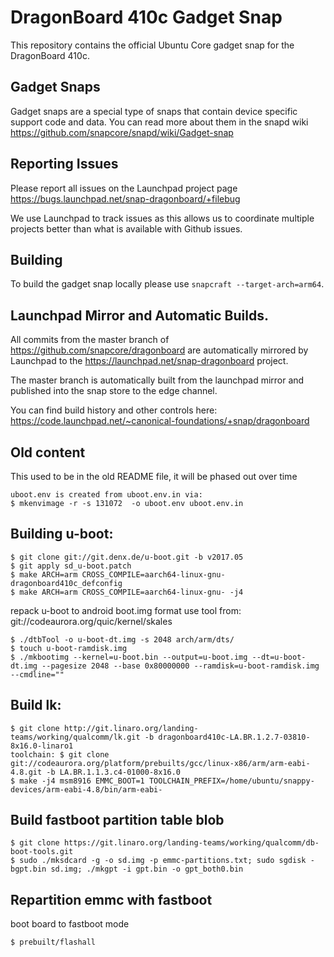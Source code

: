 # DragonBoard 410c Gadget Snap

This repository contains the official Ubuntu Core gadget snap for the
DragonBoard 410c.

## Gadget Snaps

Gadget snaps are a special type of snaps that contain device specific support
code and data. You can read more about them in the snapd wiki
https://github.com/snapcore/snapd/wiki/Gadget-snap

## Reporting Issues

Please report all issues on the Launchpad project page
https://bugs.launchpad.net/snap-dragonboard/+filebug

We use Launchpad to track issues as this allows us to coordinate multiple
projects better than what is available with Github issues.

## Building

To build the gadget snap locally please use `snapcraft --target-arch=arm64`.

## Launchpad Mirror and Automatic Builds.

All commits from the master branch of https://github.com/snapcore/dragonboard
are automatically mirrored by Launchpad to the
https://launchpad.net/snap-dragonboard project.

The master branch is automatically built from the launchpad mirror and
published into the snap store to the edge channel.

You can find build history and other controls here:
https://code.launchpad.net/~canonical-foundations/+snap/dragonboard

## Old content

This used to be in the old README file, it will be phased out over time

```
uboot.env is created from uboot.env.in via:
$ mkenvimage -r -s 131072  -o uboot.env uboot.env.in
```

## Building u-boot:
```
$ git clone git://git.denx.de/u-boot.git -b v2017.05
$ git apply sd_u-boot.patch
$ make ARCH=arm CROSS_COMPILE=aarch64-linux-gnu- dragonboard410c_defconfig
$ make ARCH=arm CROSS_COMPILE=aarch64-linux-gnu- -j4
```
repack u-boot to android boot.img format
use tool from: git://codeaurora.org/quic/kernel/skales
```
$ ./dtbTool -o u-boot-dt.img -s 2048 arch/arm/dts/
$ touch u-boot-ramdisk.img
$ ./mkbootimg --kernel=u-boot.bin --output=u-boot.img --dt=u-boot-dt.img --pagesize 2048 --base 0x80000000 --ramdisk=u-boot-ramdisk.img --cmdline=""
```

## Build lk:
```
$ git clone http://git.linaro.org/landing-teams/working/qualcomm/lk.git -b dragonboard410c-LA.BR.1.2.7-03810-8x16.0-linaro1
toolchain: $ git clone  git://codeaurora.org/platform/prebuilts/gcc/linux-x86/arm/arm-eabi-4.8.git -b LA.BR.1.1.3.c4-01000-8x16.0
$ make -j4 msm8916 EMMC_BOOT=1 TOOLCHAIN_PREFIX=/home/ubuntu/snappy-devices/arm-eabi-4.8/bin/arm-eabi-
```


## Build fastboot partition table blob
```
$ git clone https://git.linaro.org/landing-teams/working/qualcomm/db-boot-tools.git
$ sudo ./mksdcard -g -o sd.img -p emmc-partitions.txt; sudo sgdisk -bgpt.bin sd.img; ./mkgpt -i gpt.bin -o gpt_both0.bin
```

## Repartition emmc with fastboot
boot board to fastboot mode
```
$ prebuilt/flashall
```
